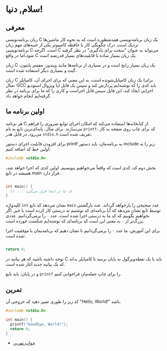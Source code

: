 # سلام, دنیا!

## معرفی

زبان برنامه‌نویسی C یک زبان برنامه‌نویسی همه‌منظوره است که به نحوه کار ماشین‌ها نزدیک است. درک چگونگی کار با حافظه کامپیوتر یکی از جنبه‌های مهم زبان برنامه‌نویسی C است. اگرچه C می‌تواند به عنوان "سخت برای یادگیری" در نظر گرفته شود،اما در واقع C یک زبان بسیار ساده با قابلیت‌های بسیار قدرتمند است.

زبان C یک زبان بسیار رایج است و در بسیاری از برنامه‌ها مانند ویندوز، مفسر پایتون، گیت و بسیاری دیگر استفاده شده است.

زبان C یک زبان کامپایل‌شونده است، به این معنی که برای اجرای آن، کامپایلر (برای مثال، GCC یا ویژوال استودیو) باید کدی را که نوشته‌ایم پردازش کند و سپس یک فایل اجرایی ایجاد کند. این فایل سپس قابل اجراست و کاری را که ما برای برنامه در نظر گرفته‌ایم انجام خواهد داد.

## اولین برنامه ما

هر برنامه C از کتابخانه‌ها استفاده می‌کند که امکان اجرای توابع ضروری را فراهم می‌سازند. برای مثال، پایه‌ای‌ترین تابع به نام `printf`، که برای چاپ روی صفحه به کار می‌رود، در فایل هدر `stdio.h` تعریف شده است.

برای افزودن قابلیت اجرای دستور printf به برنامه‌مان، باید دستور include زیر را به اولین خط کد اضافه کنیم:
```c
#include <stdio.h>
```

بخش دوم کد، کدی است که واقعاً می‌خواهیم بنویسیم. اولین کدی که اجرا خواهد شد، همیشه در تابع main قرار دارد.
```c

int main() {
  // ... کد ما در اینجا قرار می‌گیرد
}
```

کلیدواژه `int` نشان می‌دهد که تابع `main` عدد صحیحی را بازخواهد گرداند. عدد بازگشتی توسط تابع نشان می‌دهد که آیا برنامه‌ای که نوشتیم به درستی کار کرده است یا خیر. اگر بخواهیم بگوییم که کد ما به درستی اجرا شده است، عدد ۰ را برمی‌گردانیم. عددی بزرگ‌تر از ۰ به معنی این است که برنامه‌ای که نوشته‌ایم شکست خورده است.

برای این آموزش، ما عدد ۰ را برمی‌گردانیم تا نشان دهیم که برنامه‌یمان با موفقیت اجرا شده است:
```c

return 0;
```
توجه داشته باشید که هر بیانیه در C باید با یک نقطه‌ویرگول به پایان برسد تا کامپایلر بداند که یک بیانیه جدید آغاز شده است.

و در پایان، باید تابع `printf` را برای چاپ جمله‌مان فراخوانی کنیم.

## تمرین

کد زیر را طوری تغییر دهید که خروجی آن "Hello, World!" باشد.

```c
#include <stdio.h>

int main() {
  printf("Goodbye, World!");
  return 0;
}
```

- [جواب تمرین](https://github.com/BDadmehr0/Learn-C/blob/main/exercises/Hello_World.c)
